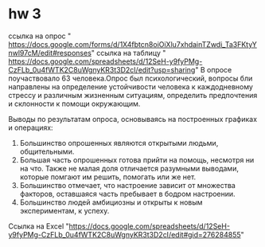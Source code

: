 # hw 3
ссылка на опрос " https://docs.google.com/forms/d/1X4fbtcn8oiOiXlu7xhdainTZwdi_Ta3FKtyYnwl97cM/edit#responses"
ссылка на таблицу " https://docs.google.com/spreadsheets/d/12SeH-y9fyPMg-CzFLb_0u4fWTK2C8uWgnyKR3t3D2cI/edit?usp=sharing"
В опросе поучаствовало 63 человека.Опрос был психологический, вопросы бли направлены на определение устойчивости человека к каждодневному стрессу и различным жизненным ситуациям, определить предпочтения и склонности к помощи окружающим.

Выводы по результатам опроса, основываясь на построенных графиках и операциях:
1) Большинство опрошенных являются открытыми людьми, общительными.
2) Большая часть опрошенных готова прийти на помощь, несмотря ни на что. Также не малая доля отличается разумными выводами, которые помгают им решить, помогать или же нет.
3) Большинство отмечает, что настроение зависит от множества факторов, оставшаяся часть пребывает в бодром настроении.
4) Большинство людей амбициозны и открыты к новым экспериментам, к успеху. 


Ссылка на Excel 
"https://docs.google.com/spreadsheets/d/12SeH-y9fyPMg-CzFLb_0u4fWTK2C8uWgnyKR3t3D2cI/edit#gid=276284855"
